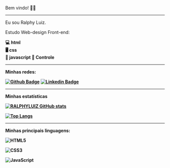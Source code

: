 Bem vindo! 🙋‍♂️

<hr>

Eu sou Ralphy Luiz.

Estudo Web-design Front-end: <b>

💻 html <br>
🖥️ css <br>
📱 javascript <b>
📆 Controle <b>

<hr>

Minhas redes:

[![Github Badge](https://img.shields.io/badge/-Github-000?style=flat-square&logo=Github&logoColor=white&link=https://github.com/RALPHYLUIZ)](https://github.com/RALPHYLUIZ) [![Linkedin Badge](https://img.shields.io/badge/-LinkedIn-blue?style=flat-square&logo=Linkedin&logoColor=white&link=https://www.linkedin.com/in/cristianocorreademoraes/)](https://www.linkedin.com/in/cristianocorreademoraes/)


<hr>

Minhas estatísticas 

[![RALPHYLUIZ GitHub stats](https://github-readme-stats.vercel.app/api?username=RALPHYLUIZ)](https://github.com/RALPHYLUIZ/github-readme-stats)

[![Top Langs](https://github-readme-stats.vercel.app/api/top-langs/?username=RALPHYLUIZ&layout=compact)](https://github.com/RALPHYLUIZ/github-readme-stats)

<hr>

Minhas principais linguagens:

 ![HTML5](https://img.shields.io/badge/html5-%23E34F26.svg?style=for-the-badge&logo=html5&logoColor=white) 
 
 ![CSS3](https://img.shields.io/badge/css3-%231572B6.svg?style=for-the-badge&logo=css3&logoColor=white) 
 
 ![JavaScript](https://img.shields.io/badge/javascript-%23323330.svg?style=for-the-badge&logo=javascript&logoColor=%23F7DF1E)



